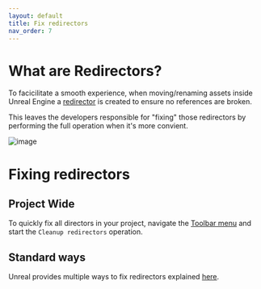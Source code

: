 ```yaml
---
layout: default
title: Fix redirectors
nav_order: 7
---
```


# What are Redirectors?

To facicilitate a smooth experience, when moving/renaming assets inside Unreal Engine a [redirector](https://docs.unrealengine.com/5.1/en-US/ProductionPipelines/Redirectors/) is created to ensure no references are broken.

This leaves the developers responsible for "fixing" those redirectors by performing the full operation when it's more convient.

![image](https://user-images.githubusercontent.com/21221169/221149104-b1233530-d11e-4b77-bd6c-45003795bd90.png)

# Fixing redirectors

## Project Wide

To quickly fix all directors in your project, navigate the [Toolbar menu](how-to-run-commands#toolbar-menu) and start the `Cleanup redirectors` operation.

## Standard ways

Unreal provides multiple ways to fix redirectors explained [here](https://docs.unrealengine.com/5.1/en-US/ProductionPipelines/Redirectors/).

